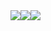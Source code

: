 <div style="display: flex;"  align="center">
  <div><img src="https://github-readme-stats.vercel.app/api?username=dyesiboy31&theme=radical&show_icons=true&hide_border=true&count_private=true" /></div>
  <div><img src="https://github-readme-streak-stats.herokuapp.com/?user=dyesiboy31&theme=radical&hide_border=true" /></div>
  <div"><img src="https://github-readme-stats.vercel.app/api/top-langs/?username=dyesiboy31&theme=radical&show_icons=true&hide_border=true&layout=compact" /></div>
</div>
